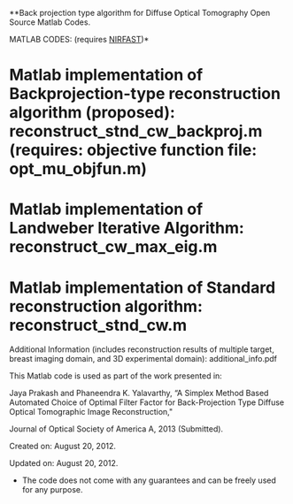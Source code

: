 **Back projection type algorithm for Diffuse Optical Tomography Open Source Matlab Codes.

MATLAB CODES: (requires [NIRFAST](http://www.dartmouth.edu/~nir/nirfast/))*

# Matlab implementation of Backprojection-type reconstruction algorithm (proposed): reconstruct_stnd_cw_backproj.m  (requires: objective function file: opt_mu_objfun.m)

#  Matlab implementation of Landweber Iterative Algorithm: reconstruct_cw_max_eig.m

# Matlab implementation of Standard reconstruction algorithm: reconstruct_stnd_cw.m

Additional Information (includes reconstruction results of multiple target, breast imaging domain, and 3D experimental domain): additional_info.pdf

This Matlab code is used as part of the work presented in:

 Jaya Prakash and Phaneendra K. Yalavarthy, “A Simplex Method Based Automated Choice of Optimal Filter Factor for Back-Projection Type Diffuse Optical Tomographic Image Reconstruction,"

Journal of Optical Society of America A, 2013 (Submitted).

Created on: August 20, 2012.

Updated on: August 20, 2012.

* The code does not come with any guarantees and can be freely used for any purpose.
